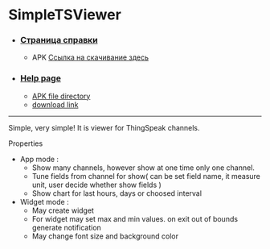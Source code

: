 # SimpleTSViewer

- ### [Страница cправки](https://andre-i.github.io/SimpleTSViewer/HelpRu.html)
    + APK  [ Ссылка на скачивание здесь ](https://github.com/andre-i/SimpleTSViewer/blob/main/app/release/simpleTS.apk)

- ### [Help page](https://andre-i.github.io/SimpleTSViewer/HelpEn.html)
    + [ APK file directory ](https://github.com/andre-i/SimpleTSViewer/blob/main/app/release)
    + [ download link ](https://github.com/andre-i/SimpleTSViewer/blob/main/app/release/simpleTS.apk)

___

Simple, very simple! It is viewer for ThingSpeak channels.

Properties

- App mode :
    + Show many channels, however show at one time only one channel.
    + Tune fields from channel for show( can be set field name, it measure unit, user decide whether show fields )
    + Show chart for last hours, days or choosed interval
- Widget mode :
    + May create widget
    + For widget may set max and min values. on exit out of bounds generate notification
    + May change font size and background color



